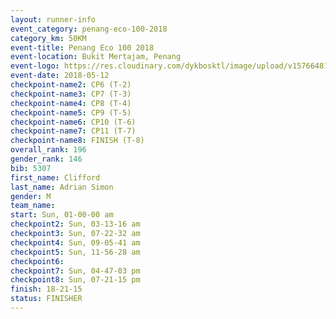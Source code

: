```yaml
--- 
layout: runner-info 
event_category: penang-eco-100-2018 
category_km: 50KM 
event-title: Penang Eco 100 2018 
event-location: Bukit Mertajam, Penang 
event-logo: https://res.cloudinary.com/dykbosktl/image/upload/v1576648106/Logo/Logo_lovxhg.jpg 
event-date: 2018-05-12 
checkpoint-name2: CP6 (T-2) 
checkpoint-name3: CP7 (T-3) 
checkpoint-name4: CP8 (T-4) 
checkpoint-name5: CP9 (T-5) 
checkpoint-name6: CP10 (T-6) 
checkpoint-name7: CP11 (T-7) 
checkpoint-name8: FINISH (T-8) 
overall_rank: 196
gender_rank: 146
bib: 5307
first_name: Clifford
last_name: Adrian Simon
gender: M
team_name: 
start: Sun, 01-00-00 am
checkpoint2: Sun, 03-13-16 am
checkpoint3: Sun, 07-22-32 am
checkpoint4: Sun, 09-05-41 am
checkpoint5: Sun, 11-56-28 am
checkpoint6: 
checkpoint7: Sun, 04-47-03 pm
checkpoint8: Sun, 07-21-15 pm
finish: 18-21-15
status: FINISHER
--- 
```

